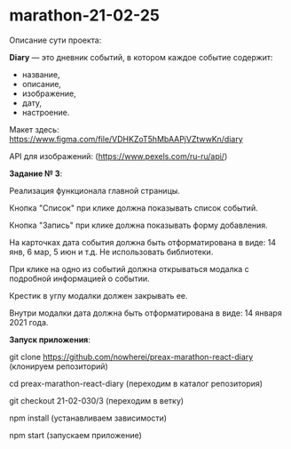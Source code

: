 # marathon-21-02-25

Описание сути проекта:

**Diary** — это дневник событий, в котором каждое событие содержит:

- название,
- описание,
- изображение,
- дату,
- настроение.

Макет здесь: https://www.figma.com/file/VDHKZoT5hMbAAPjVZtwwKn/diary

API для изображений: (https://www.pexels.com/ru-ru/api/)

**Задание № 3**: 

Реализация функционала главной страницы.

Кнопка "Список" при клике должна показывать список событий.

Кнопка "Запись" при клике должна показывать форму добавления.

На карточках дата события должна быть отформатирована в виде: 14 янв, 6 мар, 5 июн и т.д. Не использовать библиотеки.

При клике на одно из событий должна открываться модалка с подробной информацией о событии.

Крестик в углу модалки должен закрывать ее.

Внутри модалки дата должна быть отформатирована в виде: 14 января 2021 года.

**Запуск приложения**: 

git clone https://github.com/nowherei/preax-marathon-react-diary (клонируем репозиторий)

cd preax-marathon-react-diary (переходим в каталог репозитория)

git checkout 21-02-030/3 (переходим в ветку)

npm install (устанавливаем зависимости)

npm start (запускаем приложение)